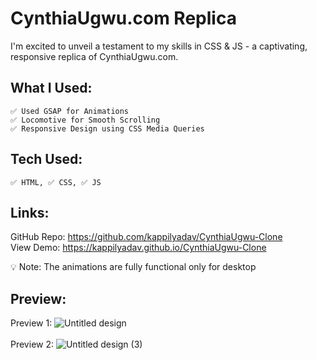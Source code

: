 # CynthiaUgwu.com Replica

I'm excited to unveil a testament to my skills in CSS & JS - a captivating, responsive replica of CynthiaUgwu.com.

## What I Used: 
    ✅ Used GSAP for Animations
    ✅ Locomotive for Smooth Scrolling
    ✅ Responsive Design using CSS Media Queries

## Tech Used: 
    ✅ HTML, ✅ CSS, ✅ JS

## Links:
GitHub Repo: https://github.com/kappilyadav/CynthiaUgwu-Clone
<br/>
View Demo: https://kappilyadav.github.io/CynthiaUgwu-Clone

💡 Note: The animations are fully functional only for desktop


## Preview:
Preview 1: ![Untitled design](https://github.com/kappilyadav/Animated-Clone-CynthiaUgwu.com/assets/28219596/1926d013-fdeb-412c-a7a1-89661407b0c4)
<br/>
<br/>
Preview 2: ![Untitled design (3)](https://github.com/kappilyadav/Animated-Clone-CynthiaUgwu.com/assets/28219596/1756e3d5-bd9f-4bd7-9528-541084ef98cd)

